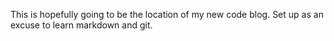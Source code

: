 This is hopefully going to be the location of my new code blog. Set up as 
an excuse to learn markdown and git.
